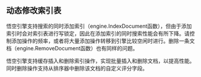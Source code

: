 ## 动态修改索引表

悟空引擎支持搜索的同时添加索引（engine.IndexDocument函数），但由于添加索引时会对索引表进行写锁定，因此在添加索引的同时搜索性能会有所下降。请控制添加操作的频率，或者将大量添加操作转移到引擎比较空闲时进行。删除一条文档（engine.RemoveDocument函数）也有同样的问题。

悟空引擎支持缓存插入和删除索引操作，实现批量插入和删除文档，以提高性能。同时删除操作支持从排序器中删除该文档的自定义评分字段。
